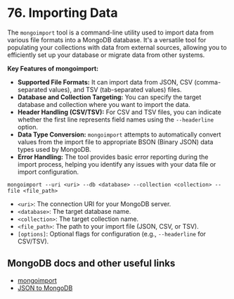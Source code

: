 # 76. Importing Data

The `mongoimport` tool is a command-line utility used to import data from various file formats into a MongoDB database. It's a versatile tool for populating your collections with data from external sources, allowing you to efficiently set up your database or migrate data from other systems.

**Key Features of mongoimport:**

- **Supported File Formats:** It can import data from JSON, CSV (comma-separated values), and TSV (tab-separated values) files.
- **Database and Collection Targeting:** You can specify the target database and collection where you want to import the data.
- **Header Handling (CSV/TSV):** For CSV and TSV files, you can indicate whether the first line represents field names using the `--headerline` option.
- **Data Type Conversion:** `mongoimport` attempts to automatically convert values from the import file to appropriate BSON (Binary JSON) data types used by MongoDB.
- **Error Handling:** The tool provides basic error reporting during the import process, helping you identify any issues with your data file or import configuration.

```shell
mongoimport --uri <uri> --db <database> --collection <collection> --file <file_path>
```

- `<uri>`: The connection URI for your MongoDB server.
- `<database>`: The target database name.
- `<collection>`: The target collection name.
- `<file_path>`: The path to your import file (JSON, CSV, or TSV).
- `[options]`: Optional flags for configuration (e.g., `--headerline` for CSV/TSV).

## MongoDB docs and other useful links

- [mongoimport](https://www.mongodb.com/docs/database-tools/mongoimport/)
- [JSON to MongoDB](https://www.mongodb.com/compatibility/json-to-mongodb)

